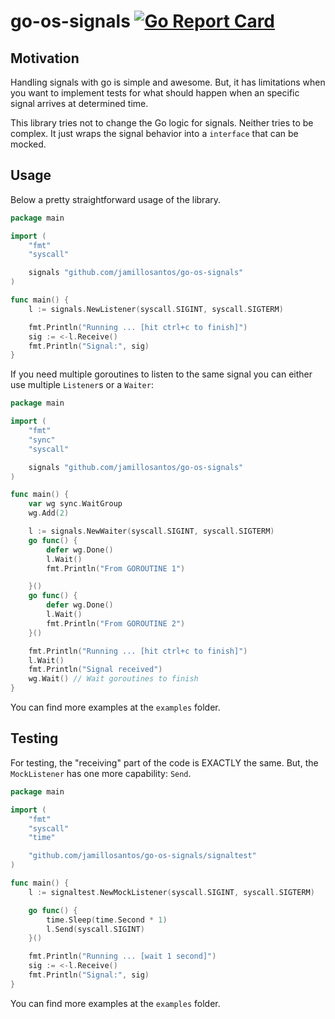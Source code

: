 # go-os-signals [![Go Report Card](https://goreportcard.com/badge/github.com/jamillosantos/go-os-signals)](https://goreportcard.com/report/github.com/jamillosantos/go-os-signals)

## Motivation

Handling signals with go is simple and awesome. But, it has limitations when you
want to implement tests for what should happen when an specific signal arrives
at determined time.

This library tries not to change the Go logic for signals. Neither tries to be
complex. It just wraps the signal behavior into a `interface` that can be mocked.

## Usage

Below a pretty straightforward usage of the library.

```go
package main

import (
	"fmt"
	"syscall"

	signals "github.com/jamillosantos/go-os-signals"
)

func main() {
	l := signals.NewListener(syscall.SIGINT, syscall.SIGTERM)

	fmt.Println("Running ... [hit ctrl+c to finish]")
	sig := <-l.Receive()
	fmt.Println("Signal:", sig)
}
```

If you need multiple goroutines to listen to the same signal you can either use multiple `Listener`s or a `Waiter`:

```go
package main

import (
	"fmt"
	"sync"
	"syscall"

	signals "github.com/jamillosantos/go-os-signals"
)

func main() {
	var wg sync.WaitGroup
	wg.Add(2)

	l := signals.NewWaiter(syscall.SIGINT, syscall.SIGTERM)
	go func() {
		defer wg.Done()
		l.Wait()
		fmt.Println("From GOROUTINE 1")

	}()
	go func() {
		defer wg.Done()
		l.Wait()
		fmt.Println("From GOROUTINE 2")
	}()

	fmt.Println("Running ... [hit ctrl+c to finish]")
	l.Wait()
	fmt.Println("Signal received")
	wg.Wait() // Wait goroutines to finish
}

```

You can find more examples at the `examples` folder.

## Testing

For testing, the "receiving" part of the code is EXACTLY the same. But, the `MockListener`
has one more capability: `Send`.

```go
package main

import (
	"fmt"
	"syscall"
	"time"

	"github.com/jamillosantos/go-os-signals/signaltest"
)

func main() {
	l := signaltest.NewMockListener(syscall.SIGINT, syscall.SIGTERM)

	go func() {
		time.Sleep(time.Second * 1)
		l.Send(syscall.SIGINT)
	}()

	fmt.Println("Running ... [wait 1 second]")
	sig := <-l.Receive()
	fmt.Println("Signal:", sig)
}
```

You can find more examples at the `examples` folder.
